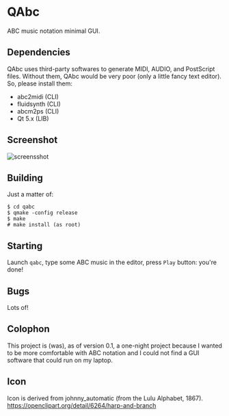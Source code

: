 # QAbc
ABC music notation minimal GUI.

## Dependencies
QAbc uses third-party softwares to generate MIDI, AUDIO, and PostScript files. Without them, QAbc would be very poor (only a little fancy text editor). So, please install them:
- abc2midi (CLI)
- fluidsynth (CLI)
- abcm2ps (CLI)
- Qt 5.x (LIB)

## Screenshot
![screensshot](http://brouits.free.fr/qabc/qabc.png)

## Building
Just a matter of:
```
$ cd qabc
$ qmake -config release
$ make
# make install (as root)
```

## Starting
Launch `qabc`, type some ABC music in the editor, press `Play` button: you're done!

## Bugs
Lots of!

## Colophon
This project is (was), as of version 0.1, a one-night project because I wanted to be more comfortable with ABC notation and I could not find a GUI software that could run on my laptop.

## Icon
Icon is derived from johnny_automatic (from the Lulu Alphabet, 1867).
https://openclipart.org/detail/6264/harp-and-branch 

